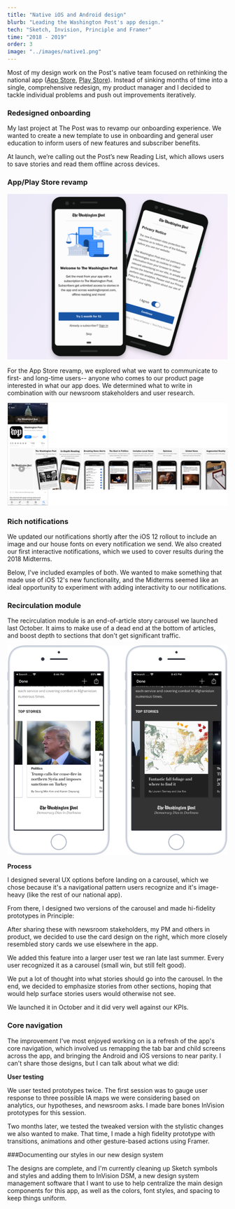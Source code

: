 ```yaml
---
title: "Native iOS and Android design"
blurb: "Leading the Washington Post's app design."
tech: "Sketch, Invision, Principle and Framer"
time: "2018 - 2019"
order: 3
image: "../images/native1.png"
---
```


Most of my design work on the Post's native team focused on rethinking the national app ([App Store](https://apps.apple.com/us/app/washington-post-select/id938922398), [Play Store](https://play.google.com/store/apps/details?id=com.washingtonpost.rainbow&hl=en_US)). Instead of sinking months of time into a single, comprehensive redesign, my product manager and I decided to tackle individual problems and push out improvements iteratively.

### Redesigned onboarding

My last project at The Post was to revamp our onboarding experience. We wanted to create a new template to use in onboarding and general user education to inform users of new features and subscriber benefits.

At launch, we’re calling out the Post’s new Reading List, which allows users to save stories and read them offline across devices.

### App/Play Store revamp

![test](../images/native2.png)

For the App Store revamp, we explored what we want to communicate to first- and long-time users-- anyone who comes to our product page interested in what our app does. We determined what to write in combination with our newsroom stakeholders and user research.

![test](../images/native3.png)

### Rich notifications

We updated our notifications shortly after the iOS 12 rollout to include an image and our house fonts on every notification we send. We also created our first interactive notifications, which we used to cover results during the 2018 Midterms.

Below, I've included examples of both. We wanted to make something that made use of iOS 12's new functionality, and the Midterms seemed like an ideal opportunity to experiment with adding interactivity to our notifications.

### Recirculation module

The recirculation module is an end-of-article story carousel we launched last October. It aims to make use of a dead end at the bottom of articles, and boost depth to sections that don't get significant traffic.

![test](../images/native4.png)

**Process**

I designed several UX options before landing on a carousel, which we chose because it's a navigational pattern users recognize and it's image-heavy (like the rest of our national app).

From there, I designed two versions of the carousel and made hi-fidelity prototypes in Principle:

After sharing these with newsroom stakeholders, my PM and others in product, we decided to use the card design on the right, which more closely resembled story cards we use elsewhere in the app.

We added this feature into a larger user test we ran late last summer. Every user recognized it as a carousel (small win, but still felt good).

We put a lot of thought into what stories should go into the carousel. In the end, we decided to emphasize stories from other sections, hoping that would help surface stories users would otherwise not see.

We launched it in October and it did very well against our KPIs.

### Core navigation

The improvement I've most enjoyed working on is a refresh of the app's core navigation, which involved us remapping the tab bar and child screens across the app, and bringing the Android and iOS versions to near parity. I can't share those designs, but I can talk about what we did:

**User testing**

We user tested prototypes twice. The first session was to gauge user response to three possible IA maps we were considering based on analytics, our hypotheses, and newsroom asks. I made bare bones InVision prototypes for this session.

Two months later, we tested the tweaked version with the stylistic changes we also wanted to make. That time, I made a high fidelity prototype with transitions, animations and other gesture-based actions using Framer.

###Documenting our styles in our new design system

The designs are complete, and I'm currently cleaning up Sketch symbols and styles and adding them to InVision DSM, a new design system management software that I want to use to help centralize the main design components for this app, as well as the colors, font styles, and spacing to keep things uniform.




